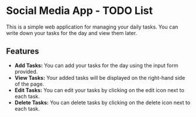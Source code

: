
# Social Media App - TODO List

This is a simple web application for managing your daily tasks. You can write down your tasks for the day and view them later.

## Features

- **Add Tasks:** You can add your tasks for the day using the input form provided.
- **View Tasks:** Your added tasks will be displayed on the right-hand side of the page.
- **Edit Tasks:** You can edit your tasks by clicking on the edit icon next to each task.
- **Delete Tasks:** You can delete tasks by clicking on the delete icon next to each task.
